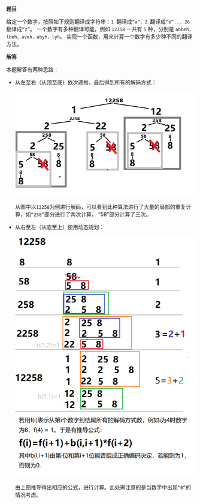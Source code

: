 **题目**

给定一个数字，按照如下规则翻译成字符串：`1 `翻译成`“a”，2 `翻译成`“b”... 26 `翻译成`“z”`。
一个数字有多种翻译可能，例如 `12258` 一共有 `5` 种，分别是 `abbeh，lbeh，aveh，abyh，lyh`。
实现一个函数，用来计算一个数字有多少种不同的翻译方法。

**解答**

本题解答有两种思路：

- 从左至右（从顶至底）依次递推，最后得到所有的解码方式：

    <div align="center">
        <img src="https://github.com/XQLong/java_workplace/blob/master/img/DecodeNumbers1.png"></img>
    </div> 
   
  从图中以`12258`为例进行解码，可以看到此种算法进行了大量的局部的重复计算，如`“258”`部分进行了两次计算，
  “58”部分计算了三次。
  
- 从右至左（从底至上）使用动态规划：

    <div align="center">
         <img src="https://github.com/XQLong/java_workplace/blob/master/img/DecodeNumbers2.png"></img>
    </div> 
    
  由上图推导得出相应的公式，进行计算。此处需注意的是当数字中出现`“0”`的情况考虑。
    
     
